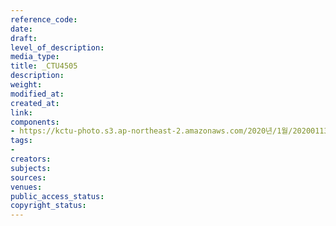 ```yaml
---
reference_code: 
date: 
draft: 
level_of_description: 
media_type: 
title: _CTU4505
description: 
weight: 
modified_at: 
created_at: 
link: 
components:
- https://kctu-photo.s3.ap-northeast-2.amazonaws.com/2020년/1월/20200113_민주당+전혜숙+의원실+톨게이트+노동자+강제+퇴거+집행+규탄+기자회견/_CTU4505.jpg
tags:
- 
creators: 
subjects: 
sources: 
venues: 
public_access_status: 
copyright_status: 
---
```

